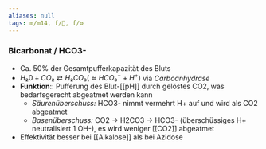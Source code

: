```yaml
---
aliases: null
tags: m/m14, f/🧪, f/⚙️
---
```

### Bicarbonat / HCO3-
- Ca. 50% der Gesamtpufferkapazität des Bluts
- $H₂0 + CO₂ ⇄ H₂CO₃ (≈ HCO₃^{-} + H^{+})$ via *Carboanhydrase*
- **Funktion**:: Pufferung des Blut-[[pH]] durch gelöstes CO2, was bedarfsgerecht abgeatmet werden kann
	- *Säurenüberschuss:* HCO3- nimmt vermehrt H+ auf und wird als CO2 abgeatmet
	- *Basenüberschuss:* CO2 -> H2CO3 → HCO3- (überschüssiges H+ neutralisiert 1 OH-), es wird weniger [[CO2]] abgeatmet
- Effektivität besser bei [[Alkalose]] als bei Azidose